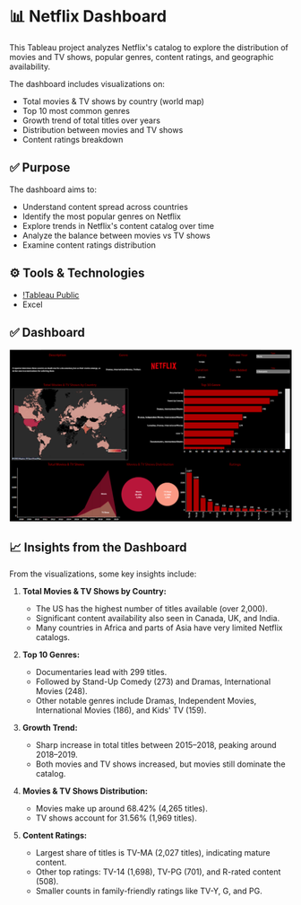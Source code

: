 # 📊 Netflix Dashboard

This Tableau project analyzes Netflix's catalog to explore the distribution of movies and TV shows, popular genres, content ratings, and geographic availability.

The dashboard includes visualizations on:

* Total movies & TV shows by country (world map)
* Top 10 most common genres
* Growth trend of total titles over years
* Distribution between movies and TV shows
* Content ratings breakdown

## ✅ Purpose

The dashboard aims to:

* Understand content spread across countries
* Identify the most popular genres on Netflix
* Explore trends in Netflix's content catalog over time
* Analyze the balance between movies vs TV shows
* Examine content ratings distribution

## ⚙ Tools & Technologies

* [!Tableau Public](https://public.tableau.com/app/profile/komal.gupta7818/viz/NetflixDashboard_17518818401330/Netflix)
* Excel

## ✅ Dashboard
![HR Analytics Dashboard](Netflix.png)

## 📈 Insights from the Dashboard

From the visualizations, some key insights include:

1. **Total Movies & TV Shows by Country:**

    * The US has the highest number of titles available (over 2,000).
    * Significant content availability also seen in Canada, UK, and India.
    * Many countries in Africa and parts of Asia have very limited Netflix catalogs.

2. **Top 10 Genres:**

    * Documentaries lead with 299 titles.
    * Followed by Stand-Up Comedy (273) and Dramas, International Movies (248).
    * Other notable genres include Dramas, Independent Movies, International Movies (186), and Kids' TV (159).

3. **Growth Trend:**

    * Sharp increase in total titles between 2015–2018, peaking around 2018–2019.
    * Both movies and TV shows increased, but movies still dominate the catalog.

4. **Movies & TV Shows Distribution:**

    * Movies make up around 68.42% (4,265 titles).
    * TV shows account for 31.56% (1,969 titles).

5. **Content Ratings:**

    * Largest share of titles is TV-MA (2,027 titles), indicating mature content.
    * Other top ratings: TV-14 (1,698), TV-PG (701), and R-rated content (508).
    * Smaller counts in family-friendly ratings like TV-Y, G, and PG.
